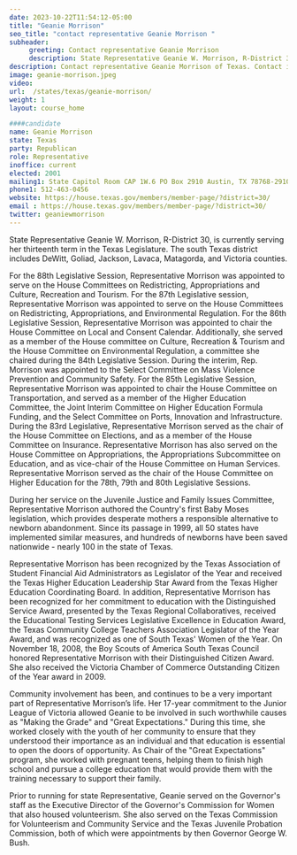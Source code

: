 ```yaml
---
date: 2023-10-22T11:54:12-05:00
title: "Geanie Morrison"
seo_title: "contact representative Geanie Morrison "
subheader:
     greeting: Contact representative Geanie Morrison
     description: State Representative Geanie W. Morrison, R-District 30, is currently serving her thirteenth term in the Texas Legislature. The south Texas district includes DeWitt, Goliad, Jackson, Lavaca, Matagorda, and Victoria counties.
description: Contact representative Geanie Morrison of Texas. Contact information for Geanie Morrison includes email address, phone number, and mailing address.
image: geanie-morrison.jpeg
video:
url:  /states/texas/geanie-morrison/
weight: 1
layout: course_home

####candidate
name: Geanie Morrison
state: Texas
party: Republican
role: Representative
inoffice: current
elected: 2001
mailing1: State Capitol Room CAP 1W.6 PO Box 2910 Austin, TX 78768-2910
phone1: 512-463-0456
website: https://house.texas.gov/members/member-page/?district=30/
email : https://house.texas.gov/members/member-page/?district=30/
twitter: geaniewmorrison
---
```


State Representative Geanie W. Morrison, R-District 30, is currently serving her thirteenth term in the Texas Legislature. The south Texas district includes DeWitt, Goliad, Jackson, Lavaca, Matagorda, and Victoria counties.

For the 88th Legislative Session, Representative Morrison was appointed to serve on the House Committees on Redistricting, Appropriations and Culture, Recreation and Tourism. For the 87th Legislative session, Representative Morrison was appointed to serve on the House Committees on Redistricting, Appropriations, and Environmental Regulation. For the 86th Legislative Session, Representative Morrison was appointed to chair the House Committee on Local and Consent Calendar. Additionally, she served as a member of the House committee on Culture, Recreation & Tourism and the House Committee on Environmental Regulation, a committee she chaired during the 84th Legislative Session. During the interim, Rep. Morrison was appointed to the Select Committee on Mass Violence Prevention and Community Safety. For the 85th Legislative Session, Representative Morrison was appointed to chair the House Committee on Transportation, and served as a member of the Higher Education Committee, the Joint Interim Committee on Higher Education Formula Funding, and the Select Committee on Ports, Innovation and Infrastructure. During the 83rd Legislative, Representative Morrison served as the chair of the House Committee on Elections, and as a member of the House Committee on Insurance. Representative Morrison has also served on the House Committee on Appropriations, the Appropriations Subcommittee on Education, and as vice-chair of the House Committee on Human Services. Representative Morrison served as the chair of the House Committee on Higher Education for the 78th, 79th and 80th Legislative Sessions.

During her service on the Juvenile Justice and Family Issues Committee, Representative Morrison authored the Country's first Baby Moses legislation, which provides desperate mothers a responsible alternative to newborn abandonment. Since its passage in 1999, all 50 states have implemented similar measures, and hundreds of newborns have been saved nationwide - nearly 100 in the state of Texas.

Representative Morrison has been recognized by the Texas Association of Student Financial Aid Administrators as Legislator of the Year and received the Texas Higher Education Leadership Star Award from the Texas Higher Education Coordinating Board. In addition, Representative Morrison has been recognized for her commitment to education with the Distinguished Service Award, presented by the Texas Regional Collaboratives, received the Educational Testing Services Legislative Excellence in Education Award, the Texas
Community College Teachers Association Legislator of the Year Award, and was recognized as one of South Texas' Women of the Year. On November 18, 2008, the Boy Scouts of America South Texas Council honored Representative Morrison with their Distinguished Citizen Award. She also received the Victoria Chamber of Commerce Outstanding Citizen of the Year award in 2009.

Community involvement has been, and continues to be a very important part of Representative Morrison’s life. Her 17-year commitment to the Junior League of Victoria allowed Geanie to be involved in such worthwhile causes as "Making the Grade" and "Great Expectations." During this time, she worked closely with the youth of her community to ensure that they understood their importance as an individual and that education is essential to open the doors of opportunity. As Chair of the "Great Expectations" program, she worked with pregnant teens, helping them to finish high school and pursue a college education that would provide them with the training necessary to support their family.

Prior to running for state Representative, Geanie served on the Governor's staff as the Executive Director of the Governor's Commission for Women that also housed volunteerism. She also served on the Texas Commission for Volunteerism and Community Service and the Texas Juvenile Probation Commission, both of which were appointments by then Governor George W. Bush.
